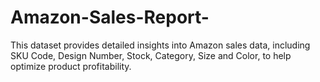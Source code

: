 # Amazon-Sales-Report-
This dataset provides detailed insights into Amazon sales data, including SKU Code, Design Number, Stock, Category, Size and Color, to help optimize product profitability.
